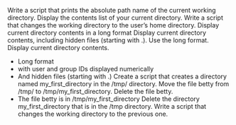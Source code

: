 Write a script that prints the absolute path name of the current working directory.
Display the contents list of your current directory.
Write a script that changes the working directory to the user’s home directory.
Display current directory contents in a long format
Display current directory contents, including hidden files (starting with .). Use the long format.
Display current directory contents.
* Long format
* with user and group IDs displayed numerically
* And hidden files (starting with .)
Create a script that creates a directory named my_first_directory in the /tmp/ directory.
Move the file betty from /tmp/ to /tmp/my_first_directory.
Delete the file betty.
* The file betty is in /tmp/my_first_directory
Delete the directory my_first_directory that is in the /tmp directory.
Write a script that changes the working directory to the previous one.
